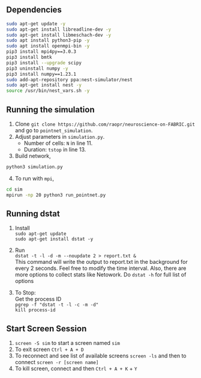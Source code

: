 
## Dependencies

```bash
sudo apt-get update -y
sudo apt-get install libreadline-dev -y
sudo apt-get install libmeschach-dev -y
sudo apt install python3-pip -y
sudo apt install openmpi-bin -y
pip3 install mpi4py==3.0.3
pip3 install bmtk
pip3 install --upgrade scipy
pip3 uninstall numpy -y
pip3 install numpy==1.23.1
sudo add-apt-repository ppa:nest-simulator/nest
sudo apt-get install nest -y
source /usr/bin/nest_vars.sh -y
```

## Running the simulation
1. Clone `git clone https://github.com/raopr/neuroscience-on-FABRIC.git` and go to `pointnet_simulation`.
2. Adjust parameters in `simulation.py`.
    - Number of cells: `N` in line 11.
    - Duration: `tstop` in line 13.
3. Build network,
```bash
python3 simulation.py
```
4. To run with `mpi`,
```bash
cd sim
mpirun -np 20 python3 run_pointnet.py
```

## Running dstat

1. Install 
<br>`sudo apt-get update`
<br>`sudo apt-get install dstat -y`

2. Run
<br>`dstat -t -l -d -m --noupdate 2 > report.txt &`
<br> This command will write the output to report.txt in the background for every 2 seconds. Feel free to modify the time interval. Also, there are more options to collect stats like Netowork. Do `dstat -h` for full list of options 

3. To Stop:
<br> Get the process ID
<br>`pgrep -f "dstat -t -l -c -m -d"`
<br>`kill process-id`


## Start Screen Session 

1. `screen -S sim` to start a screen named `sim` <br>
2. To exit screen `Ctrl + A + D` <br>
3. To reconnect and see list of available screens `screen -ls` and then to connect `screen -r [screen name]`<br>
4. To kill screen, connect and then `Ctrl + A + K` + `Y` <br>

